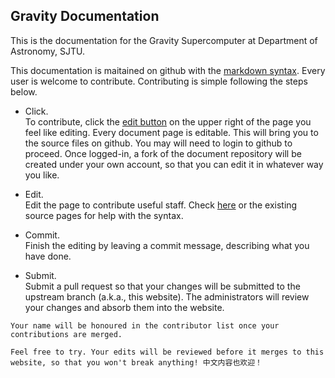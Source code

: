 ## Gravity Documentation 

This is the documentation for the Gravity Supercomputer at Department of Astronomy, SJTU.

This documentation is maitained on github with the [markdown syntax](https://docs.github.com/en/free-pro-team@latest/github/writing-on-github/basic-writing-and-formatting-syntax). Every user is welcome to contribute. Contributing is simple following the steps below. 

- Click.    
To contribute,   click the [edit button](https://github.com/gravity-doc/gravity-doc.github.io/edit/master/index.md) on the upper right of the page you feel like editing. Every document page is editable. This will bring you to the source files on github. You may will need to login to github to proceed. Once logged-in, a fork of the document repository will be created under your own account, so that you can edit it in whatever way you like. 

- Edit.   
Edit the page to contribute useful staff. Check [here](https://docs.github.com/en/free-pro-team@latest/github/writing-on-github/basic-writing-and-formatting-syntax) or the existing source pages for help with the syntax.

- Commit.    
Finish the editing by leaving a commit message, describing what you have done.

- Submit.    
Submit a pull request so that your changes will be submitted to the upstream branch (a.k.a., this website). The administrators will review your changes and absorb them into the website. 

```tip
Your name will be honoured in the contributor list once your contributions are merged. 

Feel free to try. Your edits will be reviewed before it merges to this website, so that you won't break anything! 中文内容也欢迎！
```

